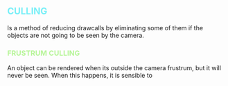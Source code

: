 
<h2 style="color:#77eff7;">CULLING</h2>

Is a method of reducing drawcalls by eliminating some of them if the objects are not going to be seen by the camera. 

<h3 style="color:#b8f59a;">FRUSTRUM CULLING</h3>
An object can be rendered when its outside the camera frustrum, but it will never be seen. When this happens, it is sensible to 